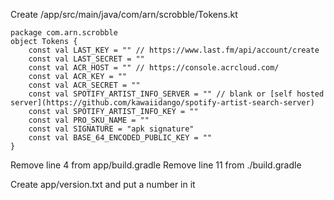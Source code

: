 Create /app/src/main/java/com/arn/scrobble/Tokens.kt
```
package com.arn.scrobble
object Tokens {
    const val LAST_KEY = "" // https://www.last.fm/api/account/create
    const val LAST_SECRET = ""
    const val ACR_HOST = "" // https://console.acrcloud.com/
    const val ACR_KEY = ""
    const val ACR_SECRET = ""
    const val SPOTIFY_ARTIST_INFO_SERVER = "" // blank or [self hosted server](https://github.com/kawaiidango/spotify-artist-search-server)
    const val SPOTIFY_ARTIST_INFO_KEY = ""
    const val PRO_SKU_NAME = ""
    const val SIGNATURE = "apk signature"
    const val BASE_64_ENCODED_PUBLIC_KEY = ""
}
```
Remove line 4 from app/build.gradle
Remove line 11 from ./build.gradle

Create app/version.txt and put a number in it
